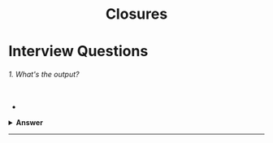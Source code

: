 <div align="center">
  <h1>Closures </h1>
</div>

# Interview Questions

###### 1. What's the output?

```javascript

```

- 

<details><summary><b>Answer</b></summary>

#### Answer: 

 text 

</details>

---